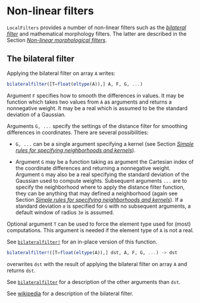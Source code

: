 # Non-linear filters

`LocalFilters` provides a number of non-linear filters such as the *[bilateral
filter](https://en.wikipedia.org/wiki/Bilateral_filter)* and mathematical
morphology filters. The latter are described in the Section *[Non-linear
morphological filters](@ref)*.

## The bilateral filter

Applying the bilateral filter on array `A` writes:

```julia
bilateralfilter([T=float(eltype(A)),] A, F, G, ...)
```

Argument `F` specifies how to smooth the differences in values. It may be
function which takes two values from `A` as arguments and returns a nonnegative
weight. It may be a real which is assumed to be the standard deviation of a
Gaussian.

Arguments `G, ...` specify the settings of the distance filter for smoothing
differences in coordinates. There are several possibilities:

- `G, ...` can be a single argument specifying a kernel (see Section *[Simple
  rules for specifying neighborhoods and kernels](@ref)*).

- Argument `G` may be a function taking as argument the Cartesian index of the
  coordinate differences and returning a nonnegative weight. Argument `G` may
  also be a real specifying the standard deviation of the Gaussian used to
  compute weights. Subsequent arguments `...` are to specify the neighborhood
  where to apply the distance filter function, they can be anything that may
  defined a neighborhood (again see Section *[Simple rules for specifying
  neighborhoods and kernels](@ref)*). If a standard deviation `σ` is specified
  for `G` with no subsequent arguments, a default window of radius `3σ` is
  assumed.

Optional argument `T` can be used to force the element type used for (most)
computations. This argument is needed if the element type of `A` is not a real.

See [`bilateralfilter!`](@ref) for an in-place version of this function.

```julia
bilateralfilter!([T=float(eltype(A)),] dst, A, F, G, ...) -> dst
```

overwrites `dst` with the result of applying the bilateral filter on array `A`
and returns `dst`.

See [`bilateralfilter`](@ref) for a description of the other arguments than
`dst`.

See [wikipedia](https://en.wikipedia.org/wiki/Bilateral_filter) for a
description of the bilateral filter.
